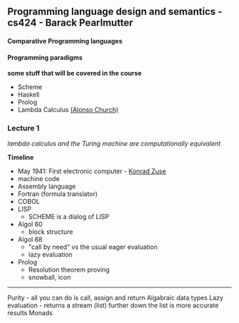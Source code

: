 ## Programming language design and semantics - cs424 - Barack Pearlmutter

#### Comparative Programming languages
#### Programming paradigms

**some stuff that will be covered in the course**
- Scheme
- Haskell
- Prolog
- Lambda Calculus [(Alonso Church)](https://en.wikipedia.org/wiki/Alonzo_Church)

### Lecture 1

_lambda calculus and the Turing machine are computationally equivalent_

**Timeline**
- May 1941: First electronic computer - [Konrad Zuse](https://en.wikipedia.org/wiki/Konrad_Zuse)
- machine code
- Assembly language
- Fortran (formula translator)
- COBOL
- LISP
    - SCHEME is a dialog of LISP
- Algol 60
    - block structure
- Algol 68
    - "call by need" vs the usual eager evaluation
    - lazy evaluation
- Prolog
    - Resolution theorem proving
    - snowball, icon
    
-----------------
Purity
    - all you can do is call, assign and return
Algabraic data types
Lazy evaluation
    - returns a stream (list) further down the list is more accurate results
Monads


